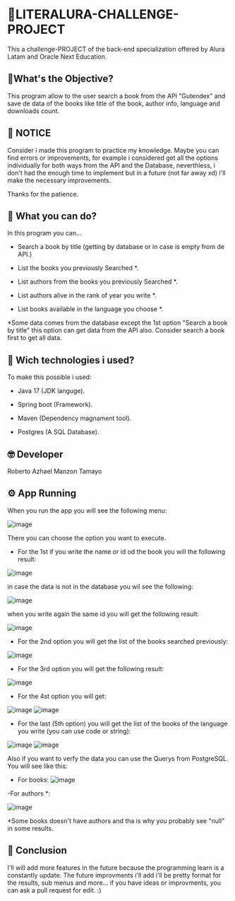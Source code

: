 
# 🚀LITERALURA-CHALLENGE-PROJECT

This a challenge-PROJECT of the back-end specialization offered by Alura Latam and Oracle Next Education.




## 🧐What's the Objective?

This program allow to the user search a book from the API "Gutendex" and save de data of the books like title of the book, author info, language and downloads count. 






## 📢 NOTICE

Consider i made this program to practice my knowledge. Maybe you can find errors or improvements, for example i considered get all the options individually for both ways from the API and the Database, neverthless, i don't had the enough time to implement but in a future (not far away xd) i'll make the necessary improvements.

Thanks for the patience.
## 👀 What you can do?

In this program you can...

- Search a book by title (getting by database or in case is empty from de API.)

- List the books you previously Searched *.

- List authors from the books you previously Searched *.

- List authors alive in the rank of year you write *. 

- List books available in the language you choose *.






*Some data comes from the database except the 1st option "Search a book by title" this option can get data from the API also. Consider search a book first to get all data.
## 🧰 Wich technologies i used?
To make this possible i used:

- Java 17 (JDK languge).

- Spring boot (Framework).

- Maven (Dependency magnament tool).

- Postgres (A SQL Database).
## 🤓 Developer

Roberto Azhael Manzon Tamayo
## ⚙️ App Running
When you run the app you will see the following menu:

![image](https://github.com/AzhaelMz/CHALLENGE-LITERALURA/assets/158383050/4a779e3b-26a1-4605-95f1-01cd8997462f)

There you can choose the option you want to execute.

- For the 1st if you write the name or id od the book you will the following result:

![image](https://github.com/AzhaelMz/CHALLENGE-LITERALURA/assets/158383050/f315fb98-2b96-4f56-8e0b-4a795bb8393a)

in case the data is not in the database you wil see the following:

![image](https://github.com/AzhaelMz/CHALLENGE-LITERALURA/assets/158383050/8a91fdde-e234-4380-8cc8-f7f2cf9a673a)

when you write again the same id you will get the following result:

![image](https://github.com/AzhaelMz/CHALLENGE-LITERALURA/assets/158383050/197f732d-c721-4ec5-9019-cb7966bc5788)

- For the 2nd option you will get the list of the books searched previously:

![image](https://github.com/AzhaelMz/CHALLENGE-LITERALURA/assets/158383050/7367940c-e03b-4b87-8b60-57edc61395d6)

- For the 3rd option you will get the following result:

![image](https://github.com/AzhaelMz/CHALLENGE-LITERALURA/assets/158383050/e29e0915-80b0-4022-8ee3-d69ff919ded6)

- For the 4st option you will get:

![image](https://github.com/AzhaelMz/CHALLENGE-LITERALURA/assets/158383050/560da0cb-185e-45b6-88d7-5ebf2b01f877)
![image](https://github.com/AzhaelMz/CHALLENGE-LITERALURA/assets/158383050/d58f91eb-83c9-4e69-b095-b228289da114)

- For the last (5th option) you will get the list of the books of the language you write (you can use code or string):

![image](https://github.com/AzhaelMz/CHALLENGE-LITERALURA/assets/158383050/4e9f037b-67aa-4d67-9216-21a910c81e86)
![image](https://github.com/AzhaelMz/CHALLENGE-LITERALURA/assets/158383050/187e98c9-9188-4b05-ad7f-40778a30e035)

Also if you want to verfy the data you can use the Querys from PostgreSQL. You will see like this:

- For books:
![image](https://github.com/AzhaelMz/CHALLENGE-LITERALURA/assets/158383050/7e0b8bf9-7563-4994-94a6-5cf3614ef512)

-For authors *:

![image](https://github.com/AzhaelMz/CHALLENGE-LITERALURA/assets/158383050/d2bcb62e-cfce-411d-a839-222424f74104) 

*Some books doesn't have authors and tha is why you probably see "null" in some results.

## 🫡 Conclusion 
I'll will add more features in the future because the programming learn is a constantly update. 
The future improvments i'll add i'll be pretty format for the results, sub menus and more...
if you have ideas or improvments, you can ask a pull request for edit. :)










